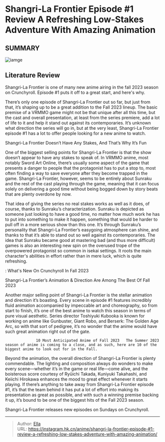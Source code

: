 # Shangri-La Frontier Episode #1 Review A Refreshing Low-Stakes Adventure With Amazing Animation


## SUMMARY 

![iamge](https://static1.srcdn.com/wordpress/wp-content/uploads/2023/10/ezgif-4-54c9f99eb9.jpg)

## Literature Review

Shangri-La Frontier is one of many new anime airing in the fall 2023 season on Crunchyroll. Episode #1 puts it off to a great start, and here&#39;s why.





There’s only one episode of Shangri-La Frontier out so far, but just from that, it’s shaping up to be a great addition to the Fall 2023 lineup. The basic premise of a VRMMO game might not be that unique after all this time, but the cast and overall presentation, at least from the series premiere, add a lot of life to it and help it stand out against its contemporaries. It’s unknown what direction the series will go in, but at the very least, Shangri-La Frontier episode #1 has a lot to offer people looking for a new anime to watch.





 Shangri-La Frontier Doesn’t Have Any Stakes, And That’s Why It’s Fun 
          

One of the biggest selling points for Shangri-La Frontier is that the show doesn’t appear to have any stakes to speak of. In VRMMO anime, most notably Sword Art Online, there’s usually some aspect of the game that presents a danger to people that the protagonist has to put a stop to, most often finding a way to save everyone after they become trapped in the game. Shangri-La Frontier, however, seems to be entirely about Sunraku and the rest of the cast playing through the game, meaning that it can focus solely on delivering a good time without being bogged down by story beats that are plenty overdone by now.

That idea of giving the series no real stakes works as well as it does, of course, thanks to Sunraku’s characterization. Sunraku is depicted as someone just looking to have a good time, no matter how much work he has to put into something to make it happen, something that would be harder to pull off in a more serious show than this one. It’s through Sunraku’s personality that Shangri-La Frontier’s easygoing atmosphere can shine, and thanks to that it’s able to stand out so well against its contemporaries. The idea that Sunraku became good at mastering bad (and thus more difficult) games is also an interesting new spin on the overused trope of the overpowered protagonist so common in isekai settings. It roots the main character&#39;s abilities in effort rather than in mere luck, which is quite refreshing.




 : What&#39;s New On Crunchyroll In Fall 2023



 Shangri-La Frontier’s Animation &amp; Direction Are Among The Best Of Fall 2023 
          

Another major selling point of Shangri-La Frontier is the stellar animation and direction it’s boasting. Every scene in episode #1 features incredibly fluid animation accompanied by impeccable art and choreography, so from start to finish, it’s one of the best anime to watch this season in terms of pure visual aesthetic. Series director Toshiyuki Kubooka is known for working on anime like Gunbuster, Giant Robo, and Berserk: The Golden Age Arc, so with that sort of pedigree, it’s no wonder that the anime would have such great animation right out of the gate.

                  10 Most Anticipated Anime of Fall 2023   The Summer 2023 season of anime is coming to a close, and as such, here are 10 of the biggest anime to look out for in the Fall.   




Beyond the animation, the overall direction of Shangri-La Frontier is plenty commendable. The lighting and composition always do wonders to make every scene—whether it’s in the game or real life—come alive, and the boisterous score courtesy of Ryūichi Takada, Kuniyuki Takahashi, and Keiichi Hirokawa enhances the mood to great effect whenever it starts playing. If there’s anything to take away from Shangri-La Frontier episode #1, it’s that the team behind it has put a lot of effort into making its presentation as great as possible, and with such a winning premise backing it up, it’s bound to be one of the biggest hits of the Fall 2023 season.

Shangri-La Frontier releases new episodes on Sundays on Crunchyroll.



---

> Author: [Ella](https://instagram.hk.cn/)  
> URL: https://instagram.hk.cn/anime/shangri-la-frontier-episode-#1-review-a-refreshing-low-stakes-adventure-with-amazing-animation/  

